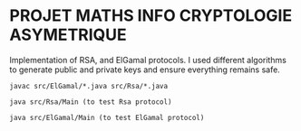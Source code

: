 # PROJET MATHS INFO CRYPTOLOGIE ASYMETRIQUE

Implementation of RSA, and ElGamal protocols.
I used different algorithms to generate public and private keys and ensure everything remains safe.

```
javac src/ElGamal/*.java src/Rsa/*.java

java src/Rsa/Main (to test Rsa protocol)

java src/ElGamal/Main (to test ElGamal protocol)
```
